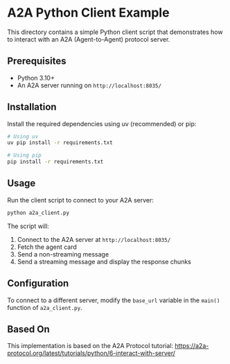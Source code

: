 # A2A Python Client Example

This directory contains a simple Python client script that demonstrates how to interact with an A2A (Agent-to-Agent) protocol server.

## Prerequisites

- Python 3.10+
- An A2A server running on `http://localhost:8035/`

## Installation

Install the required dependencies using uv (recommended) or pip:

```bash
# Using uv
uv pip install -r requirements.txt

# Using pip
pip install -r requirements.txt
```

## Usage

Run the client script to connect to your A2A server:

```bash
python a2a_client.py
```

The script will:
1. Connect to the A2A server at `http://localhost:8035/`
2. Fetch the agent card
3. Send a non-streaming message
4. Send a streaming message and display the response chunks

## Configuration

To connect to a different server, modify the `base_url` variable in the `main()` function of `a2a_client.py`.

## Based On

This implementation is based on the A2A Protocol tutorial:
https://a2a-protocol.org/latest/tutorials/python/6-interact-with-server/